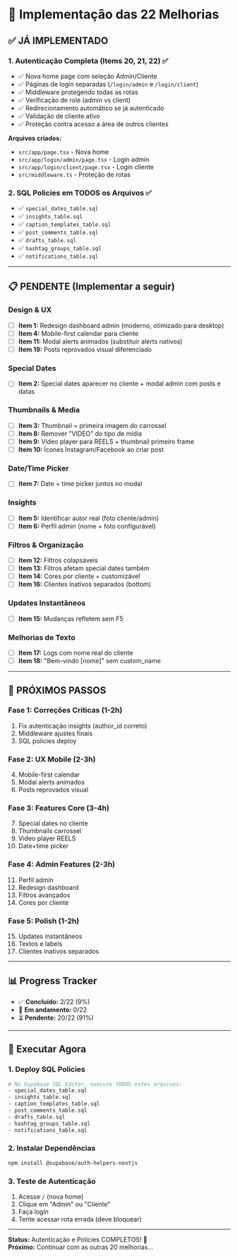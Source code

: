 # 🚀 Implementação das 22 Melhorias

## ✅ JÁ IMPLEMENTADO

### 1. Autenticação Completa (Items 20, 21, 22) ✅
- ✅ Nova home page com seleção Admin/Cliente
- ✅ Páginas de login separadas (`/login/admin` e `/login/client`)
- ✅ Middleware protegendo todas as rotas
- ✅ Verificação de role (admin vs client)
- ✅ Redirecionamento automático se já autenticado
- ✅ Validação de cliente ativo
- ✅ Proteção contra acesso a área de outros clientes

**Arquivos criados:**
- `src/app/page.tsx` - Nova home
- `src/app/login/admin/page.tsx` - Login admin
- `src/app/login/client/page.tsx` - Login cliente  
- `src/middleware.ts` - Proteção de rotas

### 2. SQL Policies em TODOS os Arquivos ✅
- ✅ `special_dates_table.sql`
- ✅ `insights_table.sql`
- ✅ `caption_templates_table.sql`
- ✅ `post_comments_table.sql`
- ✅ `drafts_table.sql`
- ✅ `hashtag_groups_table.sql`
- ✅ `notifications_table.sql`

---

## 📋 PENDENTE (Implementar a seguir)

### Design & UX
- [ ] **Item 1:** Redesign dashboard admin (moderno, otimizado para desktop)
- [ ] **Item 4:** Mobile-first calendar para cliente
- [ ] **Item 11:** Modal alerts animados (substituir alerts nativos)
- [ ] **Item 19:** Posts reprovados visual diferenciado

### Special Dates
- [ ] **Item 2:** Special dates aparecer no cliente + modal admin com posts e datas

### Thumbnails & Media
- [ ] **Item 3:** Thumbnail = primeira imagem do carrossel
- [ ] **Item 8:** Remover "VIDEO" do tipo de mídia
- [ ] **Item 9:** Video player para REELS + thumbnail primeiro frame
- [ ] **Item 10:** Ícones Instagram/Facebook ao criar post

### Date/Time Picker
- [ ] **Item 7:** Date + time picker juntos no modal

### Insights
- [ ] **Item 5:** Identificar autor real (foto cliente/admin)
- [ ] **Item 6:** Perfil admin (nome + foto configurável)

### Filtros & Organização
- [ ] **Item 12:** Filtros colapsáveis
- [ ] **Item 13:** Filtros afetam special dates também
- [ ] **Item 14:** Cores por cliente + customizável
- [ ] **Item 16:** Clientes inativos separados (bottom)

### Updates Instantâneos
- [ ] **Item 15:** Mudanças refletem sem F5

### Melhorias de Texto
- [ ] **Item 17:** Logs com nome real do cliente
- [ ] **Item 18:** "Bem-vindo [nome]" sem custom_name

---

## 🎯 PRÓXIMOS PASSOS

### Fase 1: Correções Críticas (1-2h)
1. Fix autenticação insights (author_id correto)
2. Middleware ajustes finais
3. SQL policies deploy

### Fase 2: UX Mobile (2-3h)
4. Mobile-first calendar
5. Modal alerts animados
6. Posts reprovados visual

### Fase 3: Features Core (3-4h)
7. Special dates no cliente
8. Thumbnails carrossel
9. Video player REELS
10. Date+time picker

### Fase 4: Admin Features (2-3h)
11. Perfil admin
12. Redesign dashboard
13. Filtros avançados
14. Cores por cliente

### Fase 5: Polish (1-2h)
15. Updates instantâneos
16. Textos e labels
17. Clientes inativos separados

---

## 📊 Progress Tracker

- ✅ **Concluído:** 2/22 (9%)
- 🔄 **Em andamento:** 0/22
- ⏳ **Pendente:** 20/22 (91%)

---

## 🚀 Executar Agora

### 1. Deploy SQL Policies
```bash
# No Supabase SQL Editor, execute TODOS estes arquivos:
- special_dates_table.sql
- insights_table.sql
- caption_templates_table.sql
- post_comments_table.sql
- drafts_table.sql
- hashtag_groups_table.sql
- notifications_table.sql
```

### 2. Instalar Dependências
```bash
npm install @supabase/auth-helpers-nextjs
```

### 3. Teste de Autenticação
1. Acesse `/` (nova home)
2. Clique em "Admin" ou "Cliente"
3. Faça login
4. Tente acessar rota errada (deve bloquear)

---

**Status:** Autenticação e Policies COMPLETOS! 🎉  
**Próximo:** Continuar com as outras 20 melhorias...

